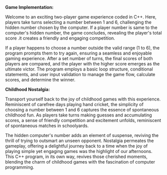 **Game Implementation:**

Welcome to an exciting two-player game experience coded in C++. Here, players take turns selecting a number between 1 and 6, challenging the hidden number chosen by the computer. If a player number is same to  the computer's hidden number, the game concludes, revealing the player's total score .it creates a friendly and engaging competition.

If a player happens to choose a number outside the valid range (1 to 6), the program prompts them to try again, ensuring a seamless and enjoyable gaming experience. After a set number of turns, the final scores of both players are compared, and the player with the higher score emerges as the ultimate victor. The program employs a basic loop structure, conditional statements, and user input validation to manage the game flow, calculate scores, and determine the winner.

**Childhood Nostalgia:**

Transport yourself back to the joy of childhood games with this experience. Reminiscent of carefree days playing hand cricket, the simplicity of choosing a number between 1 and 6 captures the essence of spontaneous childhood fun. As players take turns making guesses and accumulating scores, a sense of friendly competition and excitement unfolds,  reminiscent of spontaneous matches in schoolyards.

The hidden computer's number adds an element of suspense, reviving the thrill of trying to outsmart an unseen opponent. Nostalgia permeates the gameplay, offering a delightful journey back to a time when the joy of playing simple yet engaging games was the highlight of our afternoons. This C++ program, in its own way, revives those cherished moments, blending the charm of childhood games with the fascination of computer programming.
